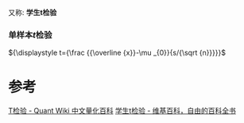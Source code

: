 
又称: **学生t检验**

### 单样本$t$检验
${\displaystyle t={\frac {{\overline {x}}-\mu _{0}}{s/{\sqrt {n}}}}}$



# 参考
[T检验 - Quant Wiki 中文量化百科](https://quant-wiki.com/basic/prob/T%E6%A3%80%E9%AA%8C_T-Test/)
[学生t检验 - 维基百科，自由的百科全书](https://zh.wikipedia.org/wiki/%E5%8F%B8%E5%BE%92%E9%A0%93t%E6%AA%A2%E5%AE%9A)

